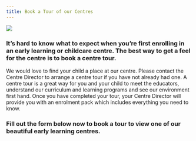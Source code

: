 ```yaml
---
title: Book a Tour of our Centres
---
```

![](/images/uploads/action-child-children.jpg)

### It’s hard to know what to expect when you’re first enrolling in an early learning or childcare centre. The best way to get a feel for the centre is to book a centre tour.

We would love to find your child a place at our centre. Please contact the Centre Director to arrange a centre tour if you have not already had one. A centre tour is a great way for you and your child to meet the educators, understand our curriculum and learning programs and see our environment first hand.
Once you have completed your tour, your Centre Director will provide you with an enrolment pack which includes everything you need to know. 

### Fill out the form below now to book a tour to view one of our beautiful early learning centres.

